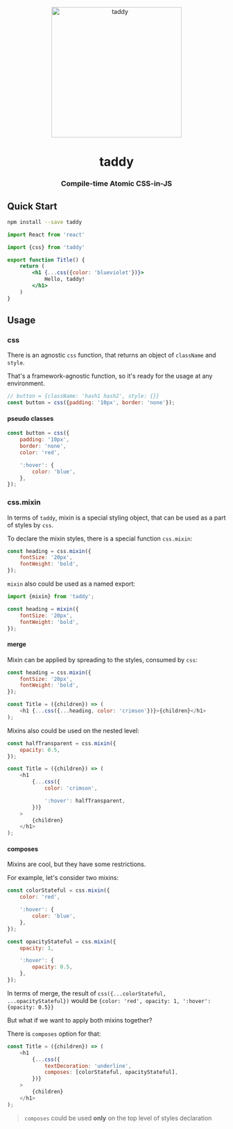 <p align="center">
    <img src="https://github.com/lttb/taddy/blob/main/docs/logo/taddy1.png?raw=true" alt="taddy" width="300">
</p>

<h1 align="center">
    taddy
</h1>

<h3 align="center">
    Compile-time Atomic CSS-in-JS
</h3>

<!-- markdownlint-disable MD041 -->

## Quick Start

```sh
npm install --save taddy
```

<!-- prettier-ignore -->
```jsx
import React from 'react'

import {css} from 'taddy'

export function Title() {
    return (
        <h1 {...css({color: 'blueviolet'})}>
            Hello, taddy!
        </h1>
    )
}
```

## Usage

### css

There is an agnostic `css` function, that returns an object of `className` and `style`.

That's a framework-agnostic function, so it's ready for the usage at any environment.

```js
// button = {className: 'hash1 hash2', style: {}}
const button = css({padding: '10px', border: 'none'});
```

#### pseudo classes

```js
const button = css({
    padding: '10px',
    border: 'none',
    color: 'red',

    ':hover': {
        color: 'blue',
    },
});
```

### css.mixin

In terms of `taddy`, mixin is a special styling object, that can be used as a part of styles by `css`.

To declare the mixin styles, there is a special function `css.mixin`:

```js
const heading = css.mixin({
    fontSize: '20px',
    fontWeight: 'bold',
});
```

`mixin` also could be used as a named export:

```js
import {mixin} from 'taddy';

const heading = mixin({
    fontSize: '20px',
    fontWeight: 'bold',
});
```

#### merge

Mixin can be applied by spreading to the styles, consumed by `css`:

```js
const heading = css.mixin({
    fontSize: '20px',
    fontWeight: 'bold',
});

const Title = ({children}) => (
    <h1 {...css({...heading, color: 'crimson'})}>{children}</h1>
);
```

Mixins also could be used on the nested level:

```js
const halfTransparent = css.mixin({
    opacity: 0.5,
});

const Title = ({children}) => (
    <h1
        {...css({
            color: 'crimson',

            ':hover': halfTransparent,
        })}
    >
        {children}
    </h1>
);
```

#### composes

Mixins are cool, but they have some restrictions.

For example, let's consider two mixins:

```js
const colorStateful = css.mixin({
    color: 'red',

    ':hover': {
        color: 'blue',
    },
});

const opacityStateful = css.mixin({
    opacity: 1,

    ':hover': {
        opacity: 0.5,
    },
});
```

In terms of merge, the result of `css({...colorStateful, ...opacityStateful})` would be `{color: 'red', opacity: 1, ':hover': {opacity: 0.5}}`

But what if we want to apply both mixins together?

There is `composes` option for that:

```js
const Title = ({children}) => (
    <h1
        {...css({
            textDecoration: 'underline',
            composes: [colorStateful, opacityStateful],
        })}
    >
        {children}
    </h1>
);
```

> `composes` could be used **only** on the top level of styles declaration
